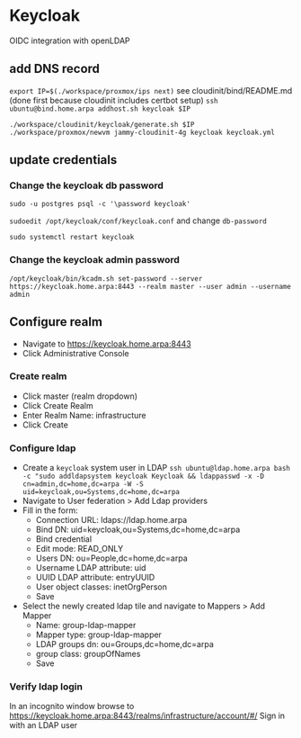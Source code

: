# Keycloak

OIDC integration with openLDAP

## add DNS record
`export IP=$(./workspace/proxmox/ips next)`
see cloudinit/bind/README.md (done first because cloudinit includes certbot setup)
`ssh ubuntu@bind.home.arpa addhost.sh keycloak $IP`

```
./workspace/cloudinit/keycloak/generate.sh $IP
./workspace/proxmox/newvm jammy-cloudinit-4g keycloak keycloak.yml
```

## update credentials
### Change the keycloak db password
`sudo -u postgres psql -c '\password keycloak'`

`sudoedit /opt/keycloak/conf/keycloak.conf` and change `db-password`

`sudo systemctl restart keycloak`

### Change the keycloak admin password
`/opt/keycloak/bin/kcadm.sh set-password --server https://keycloak.home.arpa:8443 --realm master --user admin --username admin`

## Configure realm
* Navigate to https://keycloak.home.arpa:8443
* Click Administrative Console

### Create realm
* Click master (realm dropdown)
* Click Create Realm
* Enter Realm Name: infrastructure
* Click Create

### Configure ldap
* Create a `keycloak` system user in LDAP
  `ssh ubuntu@ldap.home.arpa bash -c "sudo addldapsystem keycloak Keycloak && ldappasswd -x -D cn=admin,dc=home,dc=arpa -W -S uid=keycloak,ou=Systems,dc=home,dc=arpa`
* Navigate to User federation > Add Ldap providers
* Fill in the form:
  * Connection URL: ldaps://ldap.home.arpa
  * Bind DN: uid=keycloak,ou=Systems,dc=home,dc=arpa
  * Bind credential
  * Edit mode: READ_ONLY
  * Users DN: ou=People,dc=home,dc=arpa
  * Username LDAP attribute: uid
  * UUID LDAP attribute: entryUUID
  * User object classes: inetOrgPerson
  * Save
* Select the newly created ldap tile and navigate to Mappers > Add Mapper
  * Name: group-ldap-mapper
  * Mapper type: group-ldap-mapper
  * LDAP groups dn: ou=Groups,dc=home,dc=arpa
  * group class: groupOfNames
  * Save

### Verify ldap login

In an incognito window browse to https://keycloak.home.arpa:8443/realms/infrastructure/account/#/
Sign in with an LDAP user

